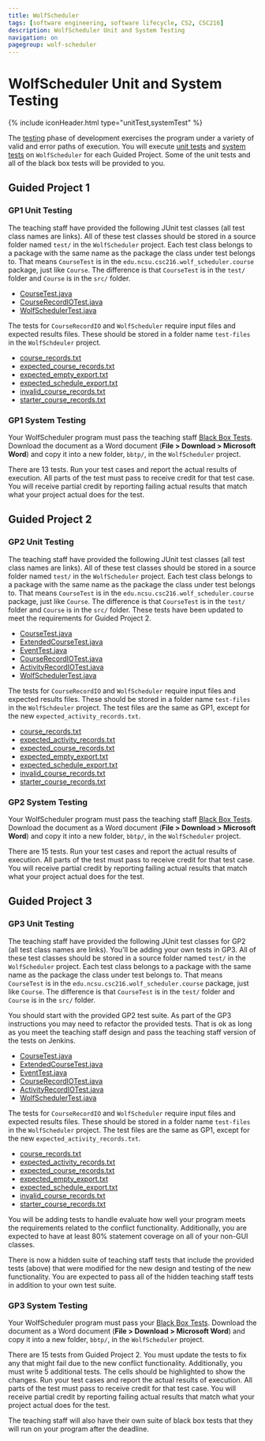 ```yaml
---
title: WolfScheduler
tags: [software engineering, software lifecycle, CS2, CSC216]
description: WolfScheduler Unit and System Testing
navigation: on
pagegroup: wolf-scheduler
---
```


# WolfScheduler Unit and System Testing
{% include iconHeader.html type="unitTest,systemTest" %}

The [testing](../se-overview/test) phase of development exercises the program under a variety of valid and error paths of execution.  You will execute [unit tests](../se-overview/test#unit-test) and [system tests](../se-overview/test#system-test) on `WolfScheduler` for each Guided Project.  Some of the unit tests and all of the black box tests will be provided to you.


## Guided Project 1

### GP1 Unit Testing
The teaching staff have provided the following JUnit test classes (all test class names are links).  All of these test classes should be stored in a source folder named `test/` in the `WolfScheduler` project.  Each test class belongs to a package with the same name as the package the class under test belongs to.  That means `CourseTest` is in the `edu.ncsu.csc216.wolf_scheduler.course` package, just like `Course`.  The difference is that `CourseTest` is in the `test/` folder and `Course` is in the `src/` folder.

  * [CourseTest.java](../gp1/files/CourseTest.java)
  * [CourseRecordIOTest.java](../gp1/files/CourseRecordIOTest.java)
  * [WolfSchedulerTest.java](../gp1/files/WolfSchedulerTest.java)
  
The tests for `CourseRecordIO` and `WolfScheduler` require input files and expected results files.  These should be stored in a folder name `test-files` in the `WolfSchdeuler` project.

  * [course_records.txt](../gp1/files/course_records.txt)
  * [expected_course_records.txt](../gp1/files/expected_course_records.txt)
  * [expected_empty_export.txt](../gp1/files/expected_empty_export.txt)
  * [expected_schedule_export.txt](../gp1/files/expected_schedule_export.txt)
  * [invalid_course_records.txt](../gp1/files/invalid_course_records.txt)
  * [starter_course_records.txt](../gp1/files/starter_course_records.txt)


### GP1 System Testing
Your WolfScheduler program must pass the teaching staff [Black Box Tests](https://drive.google.com/open?id=1j2JDgzZXgbv8t18s-iN70QjYeyq12EO0ZGS_k8ta9fo). Download the document as a Word document (**File > Download > Microsoft Word**) and copy it into a new folder, `bbtp/`, in the `WolfScheduler` project.

There are 13 tests. Run your test cases and report the actual results of execution. All parts of the test must pass to receive credit for that test case. You will receive partial credit by reporting failing actual results that match what your project actual does for the test.


## Guided Project 2


### GP2 Unit Testing
The teaching staff have provided the following JUnit test classes (all test class names are links).  All of these test classes should be stored in a source folder named `test/` in the `WolfScheduler` project.  Each test class belongs to a package with the same name as the package the class under test belongs to.  That means `CourseTest` is in the `edu.ncsu.csc216.wolf_scheduler.course` package, just like `Course`.  The difference is that `CourseTest` is in the `test/` folder and `Course` is in the `src/` folder.  These tests have been updated to meet the requirements for Guided Project 2.

  * [CourseTest.java](../gp2/files/CourseTest.java)
  * [ExtendedCourseTest.java](../gp2/files/ExtendedCourseTest.java)
  * [EventTest.java](../gp2/files/EventTest.java)
  * [CourseRecordIOTest.java](../gp2/files/CourseRecordIOTest.java)
  * [ActivityRecordIOTest.java](../gp2/files/ActivityRecordIOTest.java)
  * [WolfSchedulerTest.java](../gp2/files/WolfSchedulerTest.java)
  
The tests for `CourseRecordIO` and `WolfScheduler` require input files and expected results files.  These should be stored in a folder name `test-files` in the `WolfSchdeuler` project.  The test files are the same as GP1, except for the new `expected_activity_records.txt`.

  * [course_records.txt](../gp1/files/course_records.txt)
  * [expected_activity_records.txt](../gp2/files/expected_activity_records.txt)
  * [expected_course_records.txt](../gp1/files/expected_course_records.txt)
  * [expected_empty_export.txt](../gp1/files/expected_empty_export.txt)
  * [expected_schedule_export.txt](../gp1/files/expected_schedule_export.txt)
  * [invalid_course_records.txt](../gp1/files/invalid_course_records.txt)
  * [starter_course_records.txt](../gp1/files/starter_course_records.txt)


### GP2 System Testing
Your WolfScheduler program must pass the teaching staff [Black Box Tests](https://docs.google.com/a/ncsu.edu/document/d/1WFNfjRiCVHksbYfR6ugw1q_9yTvy7Sv87zaFWDY_SUY/edit?usp=sharing). Download the document as a Word document (**File > Download > Microsoft Word**) and copy it into a new folder, `bbtp/`, in the `WolfScheduler` project.

There are 15 tests. Run your test cases and report the actual results of execution. All parts of the test must pass to receive credit for that test case. You will receive partial credit by reporting failing actual results that match what your project actual does for the test.


## Guided Project 3

### GP3 Unit Testing
The teaching staff have provided the following JUnit test classes for GP2 (all test class names are links).  You'll be adding your own tests in GP3.  All of these test classes should be stored in a source folder named `test/` in the `WolfScheduler` project.  Each test class belongs to a package with the same name as the package the class under test belongs to.  That means `CourseTest` is in the `edu.ncsu.csc216.wolf_scheduler.course` package, just like `Course`.  The difference is that `CourseTest` is in the `test/` folder and `Course` is in the `src/` folder.  

You should start with the provided GP2 test suite.  As part of the GP3 instructions you may need to refactor the provided tests.  That is ok as long as you meet the teaching staff design and pass the teaching staff version of the tests on Jenkins.

  * [CourseTest.java](../gp2/files/CourseTest.java)
  * [ExtendedCourseTest.java](../gp2/files/ExtendedCourseTest.java)
  * [EventTest.java](../gp2/files/EventTest.java)
  * [CourseRecordIOTest.java](../gp2/files/CourseRecordIOTest.java)
  * [ActivityRecordIOTest.java](../gp2/files/ActivityRecordIOTest.java)
  * [WolfSchedulerTest.java](../gp2/files/WolfSchedulerTest.java)
  
The tests for `CourseRecordIO` and `WolfScheduler` require input files and expected results files.  These should be stored in a folder name `test-files` in the `WolfScheduler` project. The test files are the same as GP1, except for the new `expected_activity_records.txt`.

  * [course_records.txt](../gp1/files/course_records.txt)
  * [expected_activity_records.txt](../gp2/files/expected_activity_records.txt)
  * [expected_course_records.txt](../gp1/files/expected_course_records.txt)
  * [expected_empty_export.txt](../gp1/files/expected_empty_export.txt)
  * [expected_schedule_export.txt](../gp1/files/expected_schedule_export.txt)
  * [invalid_course_records.txt](../gp1/files/invalid_course_records.txt)
  * [starter_course_records.txt](../gp1/files/starter_course_records.txt)

You will be adding tests to handle evaluate how well your program meets the requirements related to the conflict functionality.  Additionally, you are expected to have at least 80% statement coverage on all of your non-GUI classes.
  
There is now a hidden suite of teaching staff tests that include the provided tests (above) that were modified for the new design and testing of the new functionality.  You are expected to pass all of the hidden teaching staff tests in addition to your own test suite.


### GP3 System Testing
Your WolfScheduler program must pass your [Black Box Tests](https://docs.google.com/document/d/1nlA4r6RaMTmbW94F6__qiNGOnbmRVZSAryprbxCRruY/edit). Download the document as a Word document (**File > Download > Microsoft Word**) and copy it into a new folder, `bbtp/`, in the `WolfScheduler` project.  

There are 15 tests from Guided Project 2.  You must update the tests to fix any that might fail due to the new conflict functionality.  Additionally, you must write 5 additional tests.  The cells should be highlighted to show the changes. Run your test cases and report the actual results of execution. All parts of the test must pass to receive credit for that test case. You will receive partial credit by reporting failing actual results that match what your project actual does for the test.

The teaching staff will also have their own suite of black box tests that they will run on your program after the deadline.